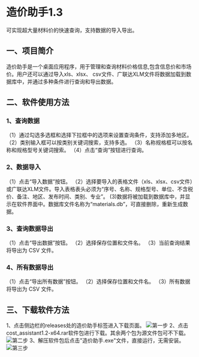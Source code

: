 # 造价助手1.3
可实现超大量材料价的快速查询，支持数据的导入导出。
## 一、项目简介
造价助手是一个桌面应用程序，用于管理和查询材料价格信息,包含信息价和市场价。用户还可以通过导入xls、xlsx、 csv文件、广联达XLM文件将数据加载到数据库中，并通过多种条件进行查询和导出数据。
## 二、软件使用方法
### 1、查询数据
（1）通过勾选多选框和选择下拉框中的选项来设置查询条件，支持添加多地区。
（2）类别输入框可以按类别关键词搜索，支持多选。
（3）名称规格框可以按名称和规格型号关键词搜索。
（4）点击“查询”按钮进行查询。
### 2、数据导入
（1）点击“导入数据”按钮。
（2）选择要导入的表格文件（xls、xlsx、csv文件）或广联达XLM文件。导入表格表头必须为“序号、名称、规格型号、单位、不含税价、备注、地区、发布时间、类别、专业”。
 (3)数据将被加载到数据库中，并显示在软件界面中。数据库文件名称为“materials.db”，可直接删除，重新生成数据。
### 3、查询数据导出
（1）点击“导出数据”按钮。
（2）选择保存位置和文件名。
（3）当前查询结果将导出为 CSV 文件。
### 4、所有数据导出
（1）点击“导出所有数据”按钮。
（2）选择保存位置和文件名。
（3）所有数据将导出为 CSV 文件。

## 三、下载软件方法
1、点击侧边栏的releases处的造价助手标签进入下载页面。
![第一步](https://github.com/lialia691/cost_assistant/assets/26684027/72c81d44-684d-410c-b0fc-28900a1695a3)
2、点击cost_assistant1.2-x64.rar软件包进行下载。其余两个包为源文件包可不下载。
![第二步](https://github.com/lialia691/cost_assistant/assets/26684027/a64a0b40-43e2-4c00-9f12-25b528b1f368)
3、解压软件包后点击"造价助手.exe"文件，直接运行，无需安装。
![第三步](https://github.com/lialia691/cost_assistant/assets/26684027/a5e61fdf-eae9-424d-ad10-f7396079817b)



